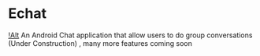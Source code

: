 # Echat
[!Alt](https://github.com/shivams112/Echat/blob/master/app/src/main/res/drawable/logo.png) 
An Android Chat application that allow users to do group conversations (Under Construction) , many more features coming soon
